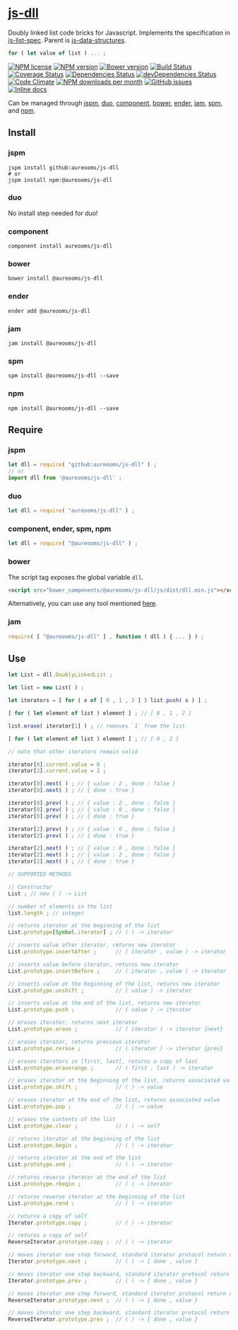 [js-dll](http://aureooms.github.io/js-dll)
==

Doubly linked list code bricks for Javascript.
Implements the specification in
[js-list-spec](https://github.com/aureooms/js-list-spec).
Parent is
[js-data-structures](https://github.com/aureooms/js-data-structures).

```js
for ( let value of list ) ... ;
```

[![NPM license](http://img.shields.io/npm/l/@aureooms/js-dll.svg?style=flat)](https://raw.githubusercontent.com/aureooms/js-dll/master/LICENSE)
[![NPM version](http://img.shields.io/npm/v/@aureooms/js-dll.svg?style=flat)](https://www.npmjs.org/package/@aureooms/js-dll)
[![Bower version](http://img.shields.io/bower/v/@aureooms/js-dll.svg?style=flat)](http://bower.io/search/?q=@aureooms/js-dll)
[![Build Status](http://img.shields.io/travis/aureooms/js-dll.svg?style=flat)](https://travis-ci.org/aureooms/js-dll)
[![Coverage Status](http://img.shields.io/coveralls/aureooms/js-dll.svg?style=flat)](https://coveralls.io/r/aureooms/js-dll)
[![Dependencies Status](http://img.shields.io/david/aureooms/js-dll.svg?style=flat)](https://david-dm.org/aureooms/js-dll#info=dependencies)
[![devDependencies Status](http://img.shields.io/david/dev/aureooms/js-dll.svg?style=flat)](https://david-dm.org/aureooms/js-dll#info=devDependencies)
[![Code Climate](http://img.shields.io/codeclimate/github/aureooms/js-dll.svg?style=flat)](https://codeclimate.com/github/aureooms/js-dll)
[![NPM downloads per month](http://img.shields.io/npm/dm/@aureooms/js-dll.svg?style=flat)](https://www.npmjs.org/package/@aureooms/js-dll)
[![GitHub issues](http://img.shields.io/github/issues/aureooms/js-dll.svg?style=flat)](https://github.com/aureooms/js-dll/issues)
[![Inline docs](http://inch-ci.org/github/aureooms/js-dll.svg?branch=master&style=shields)](http://inch-ci.org/github/aureooms/js-dll)

Can be managed through [jspm](https://github.com/jspm/jspm-cli),
[duo](https://github.com/duojs/duo),
[component](https://github.com/componentjs/component),
[bower](https://github.com/bower/bower),
[ender](https://github.com/ender-js/Ender),
[jam](https://github.com/caolan/jam),
[spm](https://github.com/spmjs/spm),
and [npm](https://github.com/npm/npm).

## Install

### jspm
```terminal
jspm install github:aureooms/js-dll
# or
jspm install npm:@aureooms/js-dll
```
### duo
No install step needed for duo!

### component
```terminal
component install aureooms/js-dll
```

### bower
```terminal
bower install @aureooms/js-dll
```

### ender
```terminal
ender add @aureooms/js-dll
```

### jam
```terminal
jam install @aureooms/js-dll
```

### spm
```terminal
spm install @aureooms/js-dll --save
```

### npm
```terminal
npm install @aureooms/js-dll --save
```

## Require
### jspm
```js
let dll = require( "github:aureooms/js-dll" ) ;
// or
import dll from '@aureooms/js-dll' ;
```
### duo
```js
let dll = require( "aureooms/js-dll" ) ;
```

### component, ender, spm, npm
```js
let dll = require( "@aureooms/js-dll" ) ;
```

### bower
The script tag exposes the global variable `dll`.
```html
<script src="bower_components/@aureooms/js-dll/js/dist/dll.min.js"></script>
```
Alternatively, you can use any tool mentioned [here](http://bower.io/docs/tools/).

### jam
```js
require( [ "@aureooms/js-dll" ] , function ( dll ) { ... } ) ;
```

## Use

```js
let List = dll.DoublyLinkedList ;

let list = new List( ) ;

let iterators = [ for ( x of [ 0 , 1 , 2 ] ) list.push( x ) ] ;

[ for ( let element of list ) element ] ; // [ 0 , 1 , 2 ]

list.erase( iterator[1] ) ; // removes `1` from the list

[ for ( let element of list ) element ] ; // [ 0 , 2 ]

// note that other iterators remain valid

iterator[0].current.value = 0 ;
iterator[2].current.value = 2 ;

iterator[0].next( ) ; // { value : 2 , done : false }
iterator[0].next( ) ; // { done : true }

iterator[0].prev( ) ; // { value : 2 , done : false }
iterator[0].prev( ) ; // { value : 0 , done : false }
iterator[0].prev( ) ; // { done : true }

iterator[2].prev( ) ; // { value : 0 , done : false }
iterator[2].prev( ) ; // { done : true }

iterator[2].next( ) ; // { value : 0 , done : false }
iterator[2].next( ) ; // { value : 2 , done : false }
iterator[2].next( ) ; // { done : true }

// SUPPORTED METHODS

// Constructor
List ; // new ( ) -> List

// number of elements in the list
list.length ; // integer

// returns iterator at the beginning of the list
List.prototype[Symbol.iterator] ; // ( ) -> iterator

// inserts value after iterator, returns new iterator
List.prototype.insertAfter ;      // ( iterator , value ) -> iterator

// inserts value before iterator, returns new iterator
List.prototype.insertBefore ;     // ( iterator , value ) -> iterator

// inserts value at the beginning of the list, returns new iterator
List.prototype.unshift ;          // ( value ) -> iterator

// inserts value at the end of the list, returns new iterator
List.prototype.push ;             // ( value ) -> iterator

// erases iterator, returns next iterator
List.prototype.erase ;            // ( iterator ) -> iterator {next}

// erases iterator, returns previous iterator
List.prototype.rerase ;           // ( iterator ) -> iterator {prev}

// erases iterators in [first, last[, returns a copy of last
List.prototype.eraserange ;       // ( first , last ) -> iterator

// erases iterator at the beginning of the list, returns associated value
List.prototype.shift ;            // ( ) -> value

// erases iterator at the end of the list, returns associated value
List.prototype.pop ;              // ( ) -> value

// erases the contents of the list
List.prototype.clear ;            // ( ) -> self

// returns iterator at the beginning of the list
List.prototype.begin ;            // ( ) -> iterator

// returns iterator at the end of the list
List.prototype.end ;              // ( ) -> iterator

// returns reverse iterator at the end of the list
List.prototype.rbegin ;           // ( ) -> iterator

// returns reverse iterator at the beginning of the list
List.prototype.rend ;             // ( ) -> iterator

// returns a copy of self
Iterator.prototype.copy ;         // ( ) -> iterator

// returns a copy of self
ReverseIterator.prototype.copy ;  // ( ) -> iterator

// moves iterator one step forward, standard iterator protocol return object
Iterator.prototype.next ;         // ( ) -> { done , value }

// moves iterator one step backward, standard iterator protocol return object
Iterator.prototype.prev ;         // ( ) -> { done , value }

// moves iterator one step forward, standard iterator protocol return object
ReverseIterator.prototype.next ;  // ( ) -> { done , value }

// moves iterator one step backward, standard iterator protocol return object
ReverseIterator.prototype.prev ;  // ( ) -> { done , value }
```

